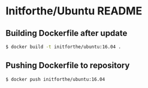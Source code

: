 # Initforthe/Ubuntu README

## Building Dockerfile after update

```bash
$ docker build -t initforthe/ubuntu:16.04 .
```

## Pushing Dockerfile to repository

```bash
$ docker push initforthe/ubuntu:16.04
```
